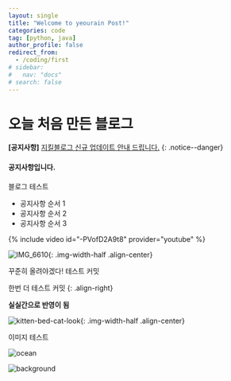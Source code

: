 ```yaml
---
layout: single
title: "Welcome to yeourain Post!"
categories: code
tag: [python, java]
author_profile: false
redirect_from:
  - /coding/first
# sidebar:
#   nav: "docs"
# search: false
---
```


# 오늘 처음 만든 블로그

**[공지사항]** [지킬블로그 신규 업데이트 안내 드립니다.](https://mmistakes.github.io/minimal-mistakes/docs/quick-start-guide/)
{: .notice--danger}

<div class="notice--success">
<h4>공지사항입니다.</h4>
<p>블로그 테스트</p>
<ul>
    <li>공지사항 순서 1</li>
    <li>공지사항 순서 2</li>
    <li>공지사항 순서 3</li>
</ul>
</div>

{% include video id="-PVofD2A9t8" provider="youtube" %}

![IMG_6610]({{site.url}}/images/2023-02-22-first/IMG_6610.jpg){: .img-width-half .align-center}

꾸준히 올려야겠다!
테스트 커밋

한번 더 테스트 커밋
{: .align-right}

**실실간으로 반영이 됨**

![kitten-bed-cat-look]({{site.url}}/images/2023-02-22-first/kitten-bed-cat-look.jpg){: .img-width-half .align-center}

이미지 테스트

![ocean]({{site.url}}/images/2023-02-22-first/ocean.jpg)

![background]({{site.url}}/images/2023-02-22-first/background.jpg)
